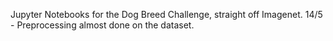 Jupyter Notebooks for the Dog Breed Challenge, straight off Imagenet.
14/5 - Preprocessing almost done on the dataset.
